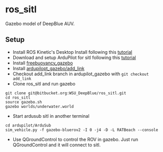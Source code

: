 # ros_sitl

Gazebo model of DeepBlue AUV.

## Setup
* Install ROS Kinetic's  Desktop Install following this [tutorial](http://wiki.ros.org/kinetic/Installation/Ubuntu)
* Download and setup ArduPilot for sitl following this [tutorial](http://ardupilot.org/dev/docs/setting-up-sitl-on-linux.html)
* Install [freebuoyancy_gazebo](https://github.com/bluerobotics/freebuoyancy_gazebo#install)
* Install [ardupilopt_gazebo/add_link](https://github.com/patrickelectric/ardupilot_gazebo/tree/add_link#usage-)
* Checkout add_link branch in ardupilot_gazebo with ```git checkout add_link```
* Clone ros_sitl and run gazebo
```
git clone git@bitbucket.org:WSU_DeepBlue/ros_sitl.git
cd ros_sitl
source gazebo.sh
gazebo worlds/underwater.world
```
* Start ardusub sitl in another terminal
```
cd ardupilot/ArduSub
sim_vehicle.py -f gazebo-bluerov2 -I 0 -j4 -D -L RATBeach --console
```
* Use QGroundControl to control the ROV in gazebo. Just run QGroundControl and it will connect to sitl. 



